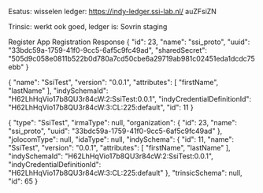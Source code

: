 Esatus: wisselen ledger: https://indy-ledger.ssi-lab.nl/
  auZFsiZN

Trinsic: werkt ook goed, ledger is: Sovrin staging


Register App
Registration Response
{
  "id": 23,
  "name": "ssi_proto",
  "uuid": "33bdc59a-1759-41f0-9cc5-6af5c9fc49ad",
  "sharedSecret": "505d9c058e0811b522b0d780a7cd50cbe6a29719ab981c02451eda1dcdc75ebb"
}

{
  "name": "SsiTest",
  "version": "0.0.1",
  "attributes": [
    "firstName",
    "lastName"
  ],
  "indySchemaId": "H62LhHqVio17b8QU3r84cW:2:SsiTest:0.0.1",
  "indyCredentialDefinitionId": "H62LhHqVio17b8QU3r84cW:3:CL:225:default",
  "id": 11
}

{
  "type": "SsiTest",
  "irmaType": null,
  "organization": {
    "id": 23,
    "name": "ssi_proto",
    "uuid": "33bdc59a-1759-41f0-9cc5-6af5c9fc49ad"
  },
  "jolocomType": null,
  "idaType": null,
  "indySchema": {
    "id": 11,
    "name": "SsiTest",
    "version": "0.0.1",
    "attributes": [
      "firstName",
      "lastName"
    ],
    "indySchemaId": "H62LhHqVio17b8QU3r84cW:2:SsiTest:0.0.1",
    "indyCredentialDefinitionId": "H62LhHqVio17b8QU3r84cW:3:CL:225:default"
  },
  "trinsicSchema": null,
  "id": 65
}